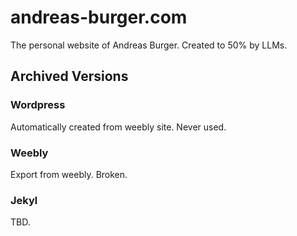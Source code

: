 # andreas-burger.com

The personal website of Andreas Burger. 
Created to 50% by LLMs.

## Archived Versions

### Wordpress

Automatically created from weebly site. Never used.

### Weebly

Export from weebly. Broken.

### Jekyl

TBD.
